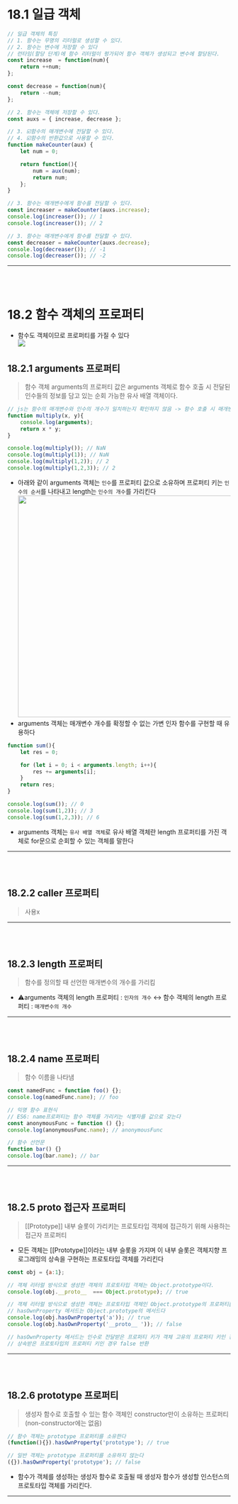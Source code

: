 # 18.1 일급 객체
```js
// 일급 객체의 특징
// 1. 함수는 무명의 리터럴로 생성할 수 있다.
// 2. 함수는 변수에 저장할 수 있다
// 런타임(할당 단계)에 함수 리터럴이 펑가되어 함수 객체가 생성되고 변수에 할당된다. 
const increase  = function(num){
    return ++num;
};

const decrease = function(num){
    return --num;
};

// 2. 함수는 객체에 저장할 수 있다. 
const auxs = { increase, decrease };

// 3. ☑️함수의 매개변수에 전달할 수 있다.
// 4. ☑️함수의 반환값으로 사용할 수 있다. 
function makeCounter(aux) {
    let num = 0;

    return function(){
        num = aux(num);
        return num;
    };
}

// 3. 함수는 매개변수에게 함수를 전달할 수 있다.
const increaser = makeCounter(auxs.increase);
console.log(increaser()); // 1
console.log(increaser()); // 2

// 3. 함수는 매개변수에게 함수를 전달할 수 있다.
const decreaser = makeCounter(auxs.decrease);
console.log(decreaser()); // -1
console.log(decreaser()); // -2
```
___
<br/><br/>
# 18.2 함수 객체의 프로퍼티
+ 함수도 객체이므로 프로퍼티를 가질 수 있다<br/>
<img src='https://velog.velcdn.com/images%2Fken1204%2Fpost%2Fbe7ba03c-0cd2-49bd-b0bd-0c0cb90520f0%2Fimage.png'/><br/>
## 18.2.1 arguments 프로퍼티
> 함수 객체 arguments의 프로퍼티 값은 arguments 객체로 함수 호출 시 전달된 인수들의 정보를 담고 있는 순회 가능한 유사 배열 객체이다.
```js
// js는 함수의 매개변수와 인수의 개수가 일치하는지 확인하지 않음 -> 함수 호출 시 매개변수 개수만큼 인수를 전달하지 않아도 에러 발생 x
function multiply(x, y){
    console.log(arguments);
    return x * y;
}

console.log(multiply()); // NaN
console.log(multiply(1)); // NaN
console.log(multiply(1,2)); // 2
console.log(multiply(1,2,3)); // 2
```
+ 아래와 같이 arguments 객체는 `인수`를 프로퍼티 값으로 소유하며 프로퍼티 키는 `인수의 순서`를 나타내고 length는 `인수의 개수`를 가리킨다
<img src='https://velog.velcdn.com/images/myday0827/post/b3231af1-e62e-49bb-b471-438f5f7867fa/image.png' width='500'/><br/>
+ arguments 객체는 매개변수 개수를 확정할 수 없는 가변 인자 함수를 구현할 때 유용하다
```js
function sum(){
    let res = 0;

    for (let i = 0; i < arguments.length; i++){
        res += arguments[i];
    }
    return res;
}

console.log(sum()); // 0
console.log(sum(1,2)); // 3
console.log(sum(1,2,3)); // 6
```
+ arguments 객체는 `유사 배열 객체`로 유사 배열 객체란 length 프로퍼티를 가진 객체로 for문으로 순회할 수 있는 객체를 말한다
___
<br/><br/>
## 18.2.2 caller 프로퍼티
> 사용x
___
<br/><br/>
## 18.2.3 length 프로퍼티
> 함수를 정의할 때 선언한 매개변수의 개수를 가리킴
+ ⚠️arguments 객체의 length 프로퍼티 : `인자의 개수` ↔️ 함수 객체의 length 프로퍼티 : `매개변수의 개수`
___
<br/><br/>
## 18.2.4 name 프로퍼티
> 함수 이름을 나타냄
```js
const namedFunc = function foo() {};
console.log(namedFunc.name); // foo

// 익명 함수 표현식 
// ES6: name프로퍼티는 함수 객체를 가리키는 식별자를 값으로 갖는다
const anonymousFunc = function () {};
console.log(anonymousFunc.name); // anonymousFunc

// 함수 선언문
function bar() {}
console.log(bar.name); // bar
```
___
<br/><br/>
## 18.2.5 __proto__ 접근자 프로퍼티
> [[Prototype]] 내부 슬롯이 가리키는 프로토타입 객체에 접근하기 위해 사용하는 접근자 프로퍼티
+ 모든 객체는 [[Prototype]]이라는 내부 슬롯을 가지며 이 내부 슬롯은 객체지향 프로그래밍의 상속을 구현하는 프로토타입 객체를 가리킨다 
```js
const obj = {a:1};

// 객체 리터럴 방식으로 생성한 객체의 프로토타입 객체는 Object.prototype이다.
console.log(obj.__proto__  === Object.prototype); // true

// 객체 리터럴 방식으로 생성한 객체는 프로토타입 객체인 Object.prototype의 프로퍼티를 상속받음
// hasOwnProperty 메서드는 Object.prototype의 메서드다 
console.log(obj.hasOwnProperty('a')); // true
console.log(obj.hasOwnProperty('__proto__ ')); // false

// hasOwnProperty 메서드는 인수로 전달받은 프로퍼티 키가 객체 고유의 프로퍼티 키인 경우에만 true 반환하고
// 상속받은 프로토타입의 프로퍼티 키인 경우 false 반환
```
___
<br/><br/>
## 18.2.6 prototype 프로퍼티
> 생성자 함수로 호출할 수 있는 함수 객체인 constructor만이 소유하는 프로퍼티  (non-constructor에는 없음)
```js
// 함수 객체는 prototype 프로퍼티를 소유한다
(function(){}).hasOwnProperty('prototype'); // true

// 일반 객체는 prototype 프로퍼티를 소유하지 않는다
({}).hasOwnProperty('prototype'); // false
```
+ 함수가 객체를 생성하는 생성자 함수로 호출될 때 생성자 함수가 생성할 인스턴스의 프로토타입 객체를 가리킨다.
___





